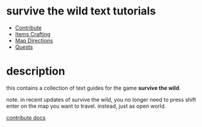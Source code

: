 # survive the wild text tutorials

* [Contribute](contribute)
* [Items Crafting](items_crafting)
* [Map Directions](map_directions)
* [Quests](quests)

# description

this contains a collection of text guides for the game **survive the wild**.

note. in recent updates of survive the wild, you no longer need to press shift enter on the map you want to travel. instead, just as open world.

[contribute docs](contribute)
